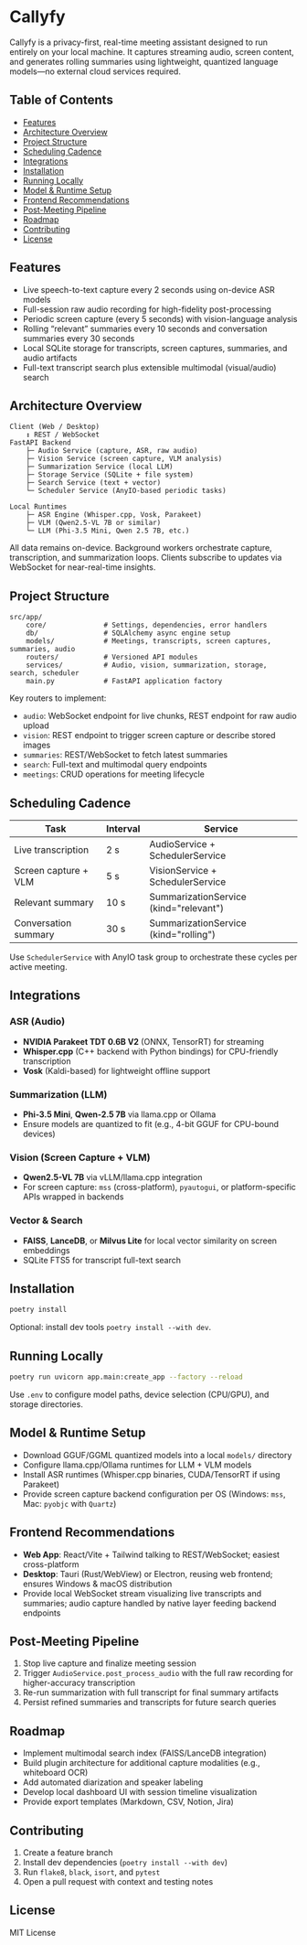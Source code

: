 # Callyfy

Callyfy is a privacy-first, real-time meeting assistant designed to run entirely on your local machine. It captures streaming audio, screen content, and generates rolling summaries using lightweight, quantized language models—no external cloud services required.

## Table of Contents
- [Features](#features)
- [Architecture Overview](#architecture-overview)
- [Project Structure](#project-structure)
- [Scheduling Cadence](#scheduling-cadence)
- [Integrations](#integrations)
- [Installation](#installation)
- [Running Locally](#running-locally)
- [Model & Runtime Setup](#model--runtime-setup)
- [Frontend Recommendations](#frontend-recommendations)
- [Post-Meeting Pipeline](#post-meeting-pipeline)
- [Roadmap](#roadmap)
- [Contributing](#contributing)
- [License](#license)

## Features

- Live speech-to-text capture every 2 seconds using on-device ASR models
- Full-session raw audio recording for high-fidelity post-processing
- Periodic screen capture (every 5 seconds) with vision-language analysis
- Rolling “relevant” summaries every 10 seconds and conversation summaries every 30 seconds
- Local SQLite storage for transcripts, screen captures, summaries, and audio artifacts
- Full-text transcript search plus extensible multimodal (visual/audio) search

## Architecture Overview

```
Client (Web / Desktop)
    ↕ REST / WebSocket
FastAPI Backend
    ├─ Audio Service (capture, ASR, raw audio)
    ├─ Vision Service (screen capture, VLM analysis)
    ├─ Summarization Service (local LLM)
    ├─ Storage Service (SQLite + file system)
    ├─ Search Service (text + vector)
    └─ Scheduler Service (AnyIO-based periodic tasks)

Local Runtimes
    ├─ ASR Engine (Whisper.cpp, Vosk, Parakeet)
    ├─ VLM (Qwen2.5-VL 7B or similar)
    └─ LLM (Phi-3.5 Mini, Qwen 2.5 7B, etc.)
```

All data remains on-device. Background workers orchestrate capture, transcription, and summarization loops. Clients subscribe to updates via WebSocket for near-real-time insights.

## Project Structure

```
src/app/
    core/              # Settings, dependencies, error handlers
    db/                # SQLAlchemy async engine setup
    models/            # Meetings, transcripts, screen captures, summaries, audio
    routers/           # Versioned API modules
    services/          # Audio, vision, summarization, storage, search, scheduler
    main.py            # FastAPI application factory
```

Key routers to implement:
- `audio`: WebSocket endpoint for live chunks, REST endpoint for raw audio upload
- `vision`: REST endpoint to trigger screen capture or describe stored images
- `summaries`: REST/WebSocket to fetch latest summaries
- `search`: Full-text and multimodal query endpoints
- `meetings`: CRUD operations for meeting lifecycle

## Scheduling Cadence

| Task | Interval | Service |
|------|----------|---------|
| Live transcription | 2 s | AudioService + SchedulerService |
| Screen capture + VLM | 5 s | VisionService + SchedulerService |
| Relevant summary | 10 s | SummarizationService (kind="relevant") |
| Conversation summary | 30 s | SummarizationService (kind="rolling") |

Use `SchedulerService` with AnyIO task group to orchestrate these cycles per active meeting.

## Integrations

### ASR (Audio)
- **NVIDIA Parakeet TDT 0.6B V2** (ONNX, TensorRT) for streaming
- **Whisper.cpp** (C++ backend with Python bindings) for CPU-friendly transcription
- **Vosk** (Kaldi-based) for lightweight offline support

### Summarization (LLM)
- **Phi-3.5 Mini**, **Qwen-2.5 7B** via llama.cpp or Ollama
- Ensure models are quantized to fit (e.g., 4-bit GGUF for CPU-bound devices)

### Vision (Screen Capture + VLM)
- **Qwen2.5-VL 7B** via vLLM/llama.cpp integration
- For screen capture: `mss` (cross-platform), `pyautogui`, or platform-specific APIs wrapped in backends

### Vector & Search
- **FAISS**, **LanceDB**, or **Milvus Lite** for local vector similarity on screen embeddings
- SQLite FTS5 for transcript full-text search

## Installation

```bash
poetry install
```

Optional: install dev tools `poetry install --with dev`.

## Running Locally

```bash
poetry run uvicorn app.main:create_app --factory --reload
```

Use `.env` to configure model paths, device selection (CPU/GPU), and storage directories.

## Model & Runtime Setup

- Download GGUF/GGML quantized models into a local `models/` directory
- Configure llama.cpp/Ollama runtimes for LLM + VLM models
- Install ASR runtimes (Whisper.cpp binaries, CUDA/TensorRT if using Parakeet)
- Provide screen capture backend configuration per OS (Windows: `mss`, Mac: `pyobjc` with `Quartz`)

## Frontend Recommendations

- **Web App**: React/Vite + Tailwind talking to REST/WebSocket; easiest cross-platform
- **Desktop**: Tauri (Rust/WebView) or Electron, reusing web frontend; ensures Windows & macOS distribution
- Provide local WebSocket stream visualizing live transcripts and summaries; audio capture handled by native layer feeding backend endpoints

## Post-Meeting Pipeline

1. Stop live capture and finalize meeting session
2. Trigger `AudioService.post_process_audio` with the full raw recording for higher-accuracy transcription
3. Re-run summarization with full transcript for final summary artifacts
4. Persist refined summaries and transcripts for future search queries

## Roadmap

- Implement multimodal search index (FAISS/LanceDB integration)
- Build plugin architecture for additional capture modalities (e.g., whiteboard OCR)
- Add automated diarization and speaker labeling
- Develop local dashboard UI with session timeline visualization
- Provide export templates (Markdown, CSV, Notion, Jira)

## Contributing

1. Create a feature branch
2. Install dev dependencies (`poetry install --with dev`)
3. Run `flake8`, `black`, `isort`, and `pytest`
4. Open a pull request with context and testing notes

## License

MIT License